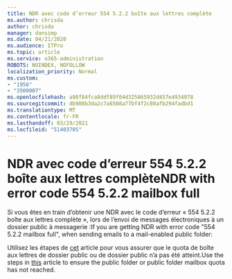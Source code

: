 ```yaml
---
title: NDR avec code d’erreur 554 5.2.2 boîte aux lettres complète
ms.author: chrisda
author: chrisda
manager: dansimp
ms.date: 04/21/2020
ms.audience: ITPro
ms.topic: article
ms.service: o365-administration
ROBOTS: NOINDEX, NOFOLLOW
localization_priority: Normal
ms.custom:
- "1956"
- "3500007"
ms.openlocfilehash: a98f84fca8ddf89f04d325865932d457e4934978
ms.sourcegitcommit: db908b3da2c7a6508a77bf4f2c80afb294fadbd1
ms.translationtype: MT
ms.contentlocale: fr-FR
ms.lasthandoff: 03/29/2021
ms.locfileid: "51403705"
---
```

# <a name="ndr-with-error-code-554-522-mailbox-full"></a><span data-ttu-id="b33a4-102">NDR avec code d’erreur 554 5.2.2 boîte aux lettres complète</span><span class="sxs-lookup"><span data-stu-id="b33a4-102">NDR with error code 554 5.2.2 mailbox full</span></span>

<span data-ttu-id="b33a4-103">Si vous êtes en train d’obtenir une NDR avec le code d’erreur « 554 5.2.2 boîte aux lettres complète », lors de l’envoi de messages électroniques à un dossier public à messagerie :</span><span class="sxs-lookup"><span data-stu-id="b33a4-103">If you are getting NDR with error code "554 5.2.2 mailbox full", when sending emails to a mail-enabled public folder:</span></span>  

<span data-ttu-id="b33a4-104">Utilisez les étapes de [cet](https://aka.ms/554522) article pour vous assurer que le quota de boîte aux lettres de dossier public ou de dossier public n’a pas été atteint.</span><span class="sxs-lookup"><span data-stu-id="b33a4-104">Use the steps in [this](https://aka.ms/554522) article to ensure the public folder or public folder mailbox quota has not reached.</span></span>
